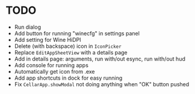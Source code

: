 # TODO

- Run dialog
- Add button for running "winecfg" in settings panel
- Add setting for Wine HiDPI
- Delete (with backspace) icon in `IconPicker`
- Replace `EditAppSheetView` with a details page
- Add in details page: arguments, run with/out esync, run with/out hud
- Add console for running apps
- Automatically get icon from .exe
- Add app shortcuts in dock for easy running
- Fix `CellarApp.showModal` not doing anything when "OK" button pushed
